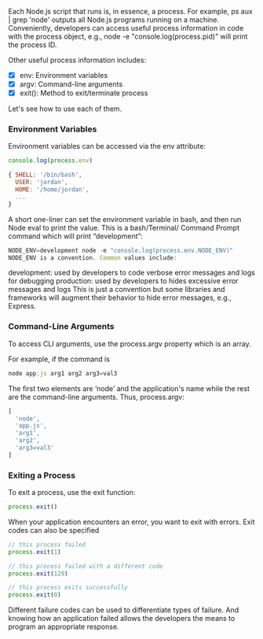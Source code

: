 Each Node.js script that runs is, in essence, a process. For example, ps aux | grep 'node' outputs all Node.js programs running on a machine. Conveniently, developers can access useful process information in code with the process object, e.g., node -e "console.log(process.pid)" will print the process ID.

Other useful process information includes:

- [x] env: Environment variables
- [x] argv: Command-line arguments
- [x] exit(): Method to exit/terminate process

Let's see how to use each of them.

### Environment Variables

Environment variables can be accessed via the env attribute:

```js
console.log(process.env)

{ SHELL: '/bin/bash',
  USER: 'jordan',
  HOME: '/home/jordan',
  ...
}
```

A short one-liner can set the environment variable in bash, and then run Node eval to print the value. This is a bash/Terminal/ Command Prompt command which will print “development”:

```js
NODE_ENV=development node -e "console.log(process.env.NODE_ENV)"
NODE_ENV is a convention. Common values include:
```

development: used by developers to code verbose error messages and logs for debugging
production: used by developers to hides excessive error messages and logs
This is just a convention but some libraries and frameworks will augment their behavior to hide error messages, e.g., Express.

### Command-Line Arguments
To access CLI arguments, use the process.argv property which is an array.

For example, if the command is
```js
node app.js arg1 arg2 arg3=val3
```

The first two elements are ‘node’ and the application's name while the rest are the command-line arguments. Thus, process.argv:
```js
[
  'node', 
  'app.js', 
  'arg1',
  'arg2', 
  'arg3=val3'
]
```

### Exiting a Process
To exit a process, use the exit function:
```js
process.exit()
```

When your application encounters an error, you want to exit with errors. Exit codes can also be specified
```js
// this process failed
process.exit(1)

// this process failed with a different code
process.exit(129)

// this process exits successfully
process.exit(0)
```

Different failure codes can be used to differentiate types of failure. And knowing how an application failed allows the developers the means to program an appropriate response.